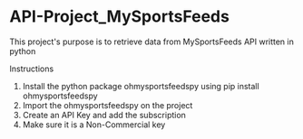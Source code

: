 # API-Project_MySportsFeeds
This project's purpose is to retrieve data from MySportsFeeds API written in python

Instructions

1. Install the python package ohmysportsfeedspy using pip install ohmysportsfeedspy
2. Import the ohmysportsfeedspy on the project
3. Create an API Key and add the subscription
4. Make sure it is a Non-Commercial key 
